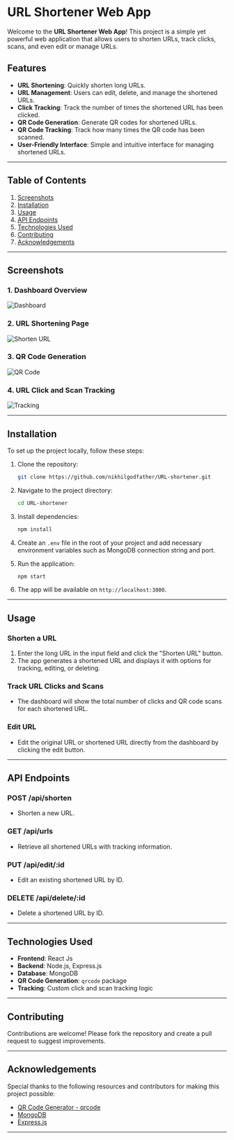 # URL Shortener Web App

Welcome to the **URL Shortener Web App**! This project is a simple yet powerful web application that allows users to shorten URLs, track clicks, scans, and even edit or manage URLs.

## Features

- **URL Shortening**: Quickly shorten long URLs.
- **URL Management**: Users can edit, delete, and manage the shortened URLs.
- **Click Tracking**: Track the number of times the shortened URL has been clicked.
- **QR Code Generation**: Generate QR codes for shortened URLs.
- **QR Code Tracking**: Track how many times the QR code has been scanned.
- **User-Friendly Interface**: Simple and intuitive interface for managing shortened URLs.
  
---

## Table of Contents

1. [Screenshots](#screenshots)
2. [Installation](#installation)
3. [Usage](#usage)
4. [API Endpoints](#api-endpoints)
5. [Technologies Used](#technologies-used)
6. [Contributing](#contributing)
7. [Acknowledgements](#acknowledgements)

---

## Screenshots

### 1. Dashboard Overview
![Dashboard](path/to/dashboard-image.png)

### 2. URL Shortening Page
![Shorten URL](path/to/shorten-url-image.png)

### 3. QR Code Generation
![QR Code](path/to/qr-code-image.png)

### 4. URL Click and Scan Tracking
![Tracking](path/to/tracking-image.png)

---

## Installation

To set up the project locally, follow these steps:

1. Clone the repository:
    ```bash
    git clone https://github.com/nikhilgodfather/URL-shortener.git
    ```

2. Navigate to the project directory:
    ```bash
    cd URL-shortener
    ```

3. Install dependencies:
    ```bash
    npm install
    ```

4. Create an `.env` file in the root of your project and add necessary environment variables such as MongoDB connection string and port.

5. Run the application:
    ```bash
    npm start
    ```

6. The app will be available on `http://localhost:3000`.

---

## Usage

### Shorten a URL
1. Enter the long URL in the input field and click the "Shorten URL" button.
2. The app generates a shortened URL and displays it with options for tracking, editing, or deleting.

### Track URL Clicks and Scans
- The dashboard will show the total number of clicks and QR code scans for each shortened URL.

### Edit URL
- Edit the original URL or shortened URL directly from the dashboard by clicking the edit button.

---

## API Endpoints

### POST /api/shorten
- Shorten a new URL.

### GET /api/urls
- Retrieve all shortened URLs with tracking information.

### PUT /api/edit/:id
- Edit an existing shortened URL by ID.

### DELETE /api/delete/:id
- Delete a shortened URL by ID.

---

## Technologies Used

- **Frontend**: React Js
- **Backend**: Node.js, Express.js
- **Database**: MongoDB
- **QR Code Generation**: `qrcode` package
- **Tracking**: Custom click and scan tracking logic

---

## Contributing

Contributions are welcome! Please fork the repository and create a pull request to suggest improvements.

---

## Acknowledgements

Special thanks to the following resources and contributors for making this project possible:

- [QR Code Generator - qrcode](https://www.npmjs.com/package/qrcode)
- [MongoDB](https://www.mongodb.com)
- [Express.js](https://expressjs.com)

---

